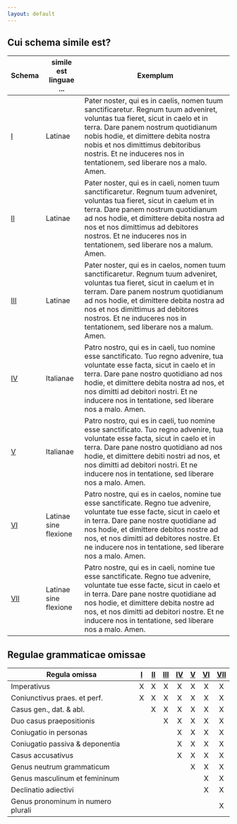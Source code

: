 ```yaml
---
layout: default
---
```


## Cui schema simile est?

| Schema           | simile est linguae ...  | Exemplum           |
|------------------|-------------------------|--------------------|
| [I](Schema-I)  | Latinae | Pater noster, qui es in caelis, nomen tuum sanctificaretur. Regnum tuum adveniret, voluntas tua fieret, sicut in caelo et in terra. Dare panem nostrum quotidianum nobis hodie, et dimittere debita nostra nobis et nos dimittimus debitoribus nostris. Et ne induceres nos in tentationem, sed liberare nos a malo. Amen. |
| [II](Schema-II) | Latinae | Pater noster, qui es in caeli, nomen tuum sanctificaretur. Regnum tuum adveniret, voluntas tua fieret, sicut in caelum et in terra. Dare panem nostrum quotidianum ad nos hodie, et dimittere debita nostra ad nos et nos dimittimus ad debitores nostros. Et ne induceres nos in tentationem, sed liberare nos a malum. Amen. |
| [III](Schema-III) | Latinae | Pater noster, qui es in caelos, nomen tuum sanctificaretur. Regnum tuum adveniret, voluntas tua fieret, sicut in caelum et in terram. Dare panem nostrum quotidianum ad nos hodie, et dimittere debita nostra ad nos et nos dimittimus ad debitores nostros. Et ne induceres nos in tentationem, sed liberare nos a malum. Amen. |
| [IV](Schema-IV) | Italianae | Patro nostro, qui es in caeli, tuo nomine esse sanctificato. Tuo regno advenire, tua voluntate esse facta, sicut in caelo et in terra. Dare pane nostro quotidiano ad nos hodie, et dimittere debita nostra ad nos, et nos dimitti ad debitori nostri. Et ne inducere nos in tentatione, sed liberare nos a malo. Amen. |
| [V](Schema-V) |  Italianae | Patro nostro, qui es in caeli, tuo nomine esse sanctificato. Tuo regno advenire, tua voluntate esse facta, sicut in caelo et in terra. Dare pane nostro quotidiano ad nos hodie, et dimittere debiti nostri ad nos, et nos dimitti ad debitori nostri. Et ne inducere nos in tentatione, sed liberare nos a malo. Amen. |
| [VI](Schema-VI) |  Latinae sine flexione | Patro nostre, qui es in caelos, nomine tue esse sanctificate. Regno tue advenire, voluntate tue esse facte, sicut in caelo et in terra. Dare pane nostre quotidiane ad nos hodie, et dimittere debitos nostre ad nos, et nos dimitti ad debitores nostre. Et ne inducere nos in tentatione, sed liberare nos a malo. Amen. |
| [VII](Schema-VII) | Latinae sine flexione | Patro nostre, qui es in caeli, nomine tue esse sanctificate. Regno tue advenire, voluntate tue esse facte, sicut in caelo et in terra. Dare pane nostre quotidiane ad nos hodie, et dimittere debita nostre ad nos, et nos dimitti ad debitori nostre. Et ne inducere nos in tentatione, sed liberare nos a malo. Amen. |

## Regulae grammaticae omissae

| Regula omissa | [I](Schema-I) | [II](Schema-II) | [III](Schema-III) | [IV](Schema-IV) | [V](Schema-V) | [VI](Schema-VI) | [VII](Schema-VII) |
|-----------------------------------------|:-----:|:-:|:--:|:---:|:--:|:-:|:--:|
| Imperativus                             | X     | X | X  | X   | X  | X | X  |
| Coniunctivus praes. et perf.            | X     | X | X  | X   | X  | X | X  |
| Casus gen., dat. & abl.                 |       | X | X  | X   | X  | X | X  |
| Duo casus praepositionis                |       |   | X  | X   | X  | X | X  |
| Coniugatio in personas                  |       |   |    | X   | X  | X | X  |
| Coniugatio passiva & deponentia         |       |   |    | X   | X  | X | X  |
| Casus accusativus                       |       |   |    | X   | X  | X | X  |
| Genus neutrum grammaticum               |       |   |    |     | X  | X | X  |
| Genus masculinum et femininum           |       |   |    |     |    | X | X  |
| Declinatio adiectivi                    |       |   |    |     |    | X | X  |
| Genus pronominum in numero plurali      |       |   |    |     |    |   | X  |
